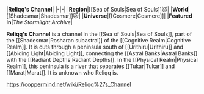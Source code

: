 |**Reliqq's Channel**|
|-|-|
|**Region**|[[Sea of Souls\|Sea of Souls]]🐱︎|
|**World**|[[Shadesmar\|Shadesmar]]🐱︎|
|**Universe**|[[Cosmere\|Cosmere]]|
|**Featured In**|*The Stormlight Archive*|

**Reliqq's Channel** is a channel in the [[Sea of Souls\|Sea of Souls]], part of the [[Shadesmar\|Rosharan subastral]] of the [[Cognitive Realm\|Cognitive Realm]]. It is cuts through a peninsula south of [[Urithiru\|Urithiru]] and [[Abiding Light\|Abiding Light]], connecting the [[Astral Banks\|Astral Banks]] with the [[Radiant Depths\|Radiant Depths]]. In the [[Physical Realm\|Physical Realm]], this peninsula is a river that separates [[Tukar\|Tukar]] and [[Marat\|Marat]].
It is unknown who Reliqq is.



https://coppermind.net/wiki/Reliqq%27s_Channel